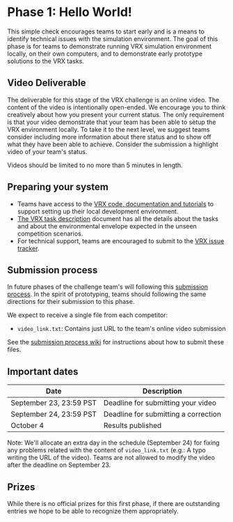 # Phase 1: Hello World!

This simple check encourages teams to start early and is a means to identify technical issues with the simulation environment. The goal of this phase is for teams to demonstrate running VRX simulation environment locally, on their own computers, and to demonstrate early prototype solutions to the VRX tasks.

## Video Deliverable

The deliverable for this stage of the VRX challenge is an online video.  The content of the video is intentionally open-ended.  We encourage you to think creatively about how you present your current status. The only requirement is that your video demonstrate that your team has been able to setup the VRX environment locally.  To take it to the next level, we suggest teams consider including more information about there status and to show off what they have been able to achieve.  Consider the submission a highlight video of your team's status.  

Videos should be limited to no more than 5 minutes in length.

## Preparing your system

 * Teams have access to the [VRX code, documentation and tutorials](https://bitbucket.org/osrf/vrx) to support setting up their local development environment.
 * [The VRX task description](https://bitbucket.org/osrf/vrx/wiki/documentation) document has all the details about the tasks and about the environmental envelope expected in the unseen competition scenarios.
 * For technical support, teams are encouraged to submit to the [VRX issue tracker](https://bitbucket.org/osrf/vrx/issues).


## Submission process

In future phases of the challenge team's will following this [submission process](https://bitbucket.org/osrf/vrx/wiki/submission_process).  In the spirit of prototyping, teams should following the same directions for their submission to this phase.

We expect to receive a single file from each competitor:
 
 * `video_link.txt`: Contains just URL to the team's online video submission


See the [submission process wiki](https://bitbucket.org/osrf/vrx/wiki/submission_process) for instructions about how to submit these files.

## Important dates

| Date                    | Description                            |
|-------------------------|----------------------------------------|
| September 23, 23:59 PST | Deadline for submitting your video     |
| September 24, 23:59 PST | Deadline for submitting a correction   |
| October    4            | Results published                      |

Note: We'll allocate an extra day in the schedule (September 24) for fixing any problems related with the content of `video_link.txt` (e.g.: A typo writing the URL of the video). Teams are not allowed to modify the video after the deadline on September 23.

## Prizes

While there is no official prizes for this first phase, if there are outstanding entries we hope to be able to recognize them appropriately.